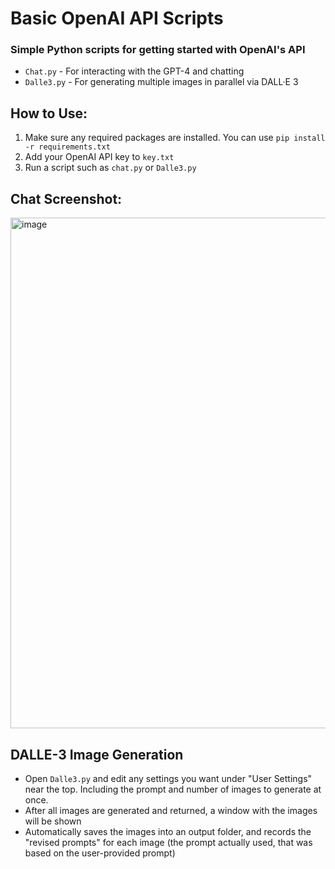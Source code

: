 # Basic OpenAI API Scripts

### Simple Python scripts for getting started with OpenAI's API
- `Chat.py` - For interacting with the GPT-4 and chatting
- `Dalle3.py` - For generating multiple images in parallel via DALL·E 3

## How to Use:
1. Make sure any required packages are installed. You can use `pip install -r requirements.txt`
2. Add your OpenAI API key to `key.txt`
3. Run a script such as `chat.py` or `Dalle3.py`

## Chat Screenshot:
<img width="817" alt="image" src="https://github.com/ThioJoe/Basic-GPT-API/assets/12518330/a2d5ba52-6377-4dc2-b0bb-60a73681c992">

## DALLE-3 Image Generation
- Open `Dalle3.py` and edit any settings you want under "User Settings" near the top. Including the prompt and number of images to generate at once.
- After all images are generated and returned, a window with the images will be shown
- Automatically saves the images into an output folder, and records the "revised prompts" for each image (the prompt actually used, that was based on the user-provided prompt)
